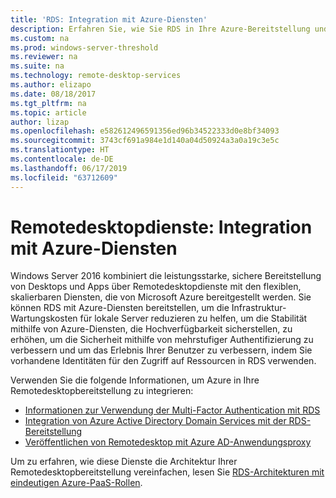 ```yaml
---
title: 'RDS: Integration mit Azure-Diensten'
description: Erfahren Sie, wie Sie RDS in Ihre Azure-Bereitstellung und Azure in Ihre RDS-Bereitstellung integrieren.
ms.custom: na
ms.prod: windows-server-threshold
ms.reviewer: na
ms.suite: na
ms.technology: remote-desktop-services
ms.author: elizapo
ms.date: 08/18/2017
ms.tgt_pltfrm: na
ms.topic: article
author: lizap
ms.openlocfilehash: e582612496591356ed96b34522333d0e8bf34093
ms.sourcegitcommit: 3743cf691a984e1d140a04d50924a3a0a19c3e5c
ms.translationtype: HT
ms.contentlocale: de-DE
ms.lasthandoff: 06/17/2019
ms.locfileid: "63712609"
---
```

# <a name="remote-desktop-services---integrating-with-azure-services"></a>Remotedesktopdienste: Integration mit Azure-Diensten

Windows Server 2016 kombiniert die leistungsstarke, sichere Bereitstellung von Desktops und Apps über Remotedesktopdienste mit den flexiblen, skalierbaren Diensten, die von Microsoft Azure bereitgestellt werden. Sie können RDS mit Azure-Diensten bereitstellen, um die Infrastruktur-Wartungskosten für lokale Server reduzieren zu helfen, um die Stabilität mithilfe von Azure-Diensten, die Hochverfügbarkeit sicherstellen, zu erhöhen, um die Sicherheit mithilfe von mehrstufiger Authentifizierung zu verbessern und um das Erlebnis Ihrer Benutzer zu verbessern, indem Sie vorhandene Identitäten für den Zugriff auf Ressourcen in RDS verwenden.

Verwenden Sie die folgende Informationen, um Azure in Ihre Remotedesktopbereitstellung zu integrieren:

- [Informationen zur Verwendung der Multi-Factor Authentication mit RDS](/azure/multi-factor-authentication/nps-extension-remote-desktop-gateway)
- [Integration von Azure Active Directory Domain Services mit der RDS-Bereitstellung](rds-azure-adds.md)
- [Veröffentlichen von Remotedesktop mit Azure AD-Anwendungsproxy](/azure/active-directory/application-proxy-publish-remote-desktop)

Um zu erfahren, wie diese Dienste die Architektur Ihrer Remotedesktopbereitstellung vereinfachen, lesen Sie [RDS-Architekturen mit eindeutigen Azure-PaaS-Rollen](desktop-hosting-logical-architecture.md#rds-architectures-with-unique-azure-paas-roles).
